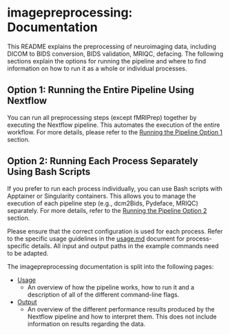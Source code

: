 # imagepreprocessing: Documentation

This README explains the preprocessing of neuroimaging data, including DICOM to BIDS conversion, BIDS validation, MRIQC, defacing. 
The following sections explain the options for running the pipeline and where to find information on how to run it as a whole or individual processes.

## Option 1: Running the Entire Pipeline Using Nextflow

You can run all preprocessing steps (except fMRIPrep) together by executing the Nextflow pipeline. This automates the execution of the entire workflow. For more details, please refer to the [Running the Pipeline Option 1](https://github.com/mahnaz007/ImagePreprocessing/blob/main/docs/usage.md#option-1:-running-full-pipeline-with-nextflow) section.

## Option 2: Running Each Process Separately Using Bash Scripts

If you prefer to run each process individually, you can use Bash scripts with Apptainer or Singularity containers. This allows you to manage the execution of each pipeline step (e.g., dcm2Bids, Pydeface, MRIQC) separately. For more details, refer to the [Running the Pipeline Option 2](https://github.com/mahnaz007/ImagePreprocessing/blob/main/docs/usage.md#option-2:-running-individual-pipeline-processes-with-bash-scripts) section.

Please ensure that the correct configuration is used for each process. Refer to the specific usage guidelines in the [usage.md](usage.md) document for process-specific details. All input and output paths in the example commands need to be adapted.

The imagepreprocessing documentation is split into the following pages:
- [Usage](usage.md)
  - An overview of how the pipeline works, how to run it and a description of all of the different command-line flags.
- [Output](output.md)
  - An overview of the different performance results produced by the Nextflow pipeline and how to interpret them. This does not include information on results regarding the data.
